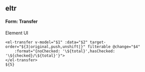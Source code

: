 ## eltr
#### Form: Transfer
Element UI <el-transfer>
```
<el-transfer v-model="$1" :data="$2" target-order="${3|original,push,unshift|}" filterable @change="$4"
	:format="{noChecked: '\${total}',hasChecked: '\${checked}/\${total}'}">
</el-transfer>
${5}
```